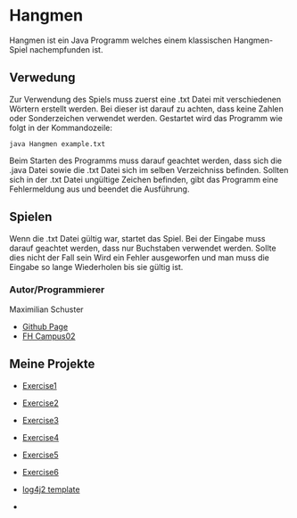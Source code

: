 # Hangmen
Hangmen ist ein Java Programm welches einem klassischen Hangmen-Spiel nachempfunden ist.
## Verwedung
Zur Verwendung des Spiels muss zuerst eine .txt Datei mit verschiedenen Wörtern erstellt werden. Bei dieser ist darauf zu achten, dass keine Zahlen oder Sonderzeichen verwendet werden. Gestartet wird das Programm wie folgt in der Kommandozeile:
````
java Hangmen example.txt
````
Beim Starten des Programms muss darauf geachtet werden, dass sich die .java Datei sowie die .txt Datei sich im selben Verzeichniss befinden.
Sollten sich in der .txt Datei ungültige Zeichen befinden, gibt das Programm eine Fehlermeldung aus und beendet die Ausführung.

## Spielen
Wenn die .txt Datei gültig war, startet das Spiel. Bei der Eingabe muss darauf geachtet werden, dass nur Buchstaben verwendet werden. Sollte dies nicht der Fall sein Wird ein Fehler ausgeworfen und man muss die Eingabe so lange Wiederholen bis sie gültig ist.



### Autor/Programmierer

Maximilian Schuster
- [Github Page](https://github.com/maxischuster/bsd23_schuster_maximilian.git)
- [FH Campus02](https://www.campus02.at/)

## Meine Projekte


- [Exercise1](exercise1.md)
- [Exercise2](exercise2.md)
- [Exercise3](exercise3.md)
- [Exercise4](exercise4.md)
- [Exercise5](exercise5.md)
- [Exercise6](exercise6.md)


- [log4j2 template](log4j2.xml.template)
- 
[def]: https://www.campus02.at/